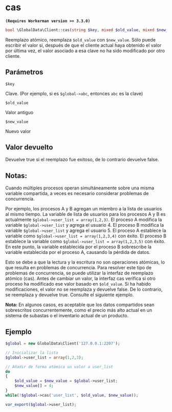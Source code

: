 # cas
**``` (Requires Workerman version >= 3.3.0) ```**
```php
bool \GlobalData\Client::cas(string $key, mixed $old_value, mixed $new_value)
```
Reemplazo atómico, reemplaza ```$old_value``` con ```$new_value```.
Sólo puede escribir el valor si, después de que el cliente actual haya obtenido el valor por última vez, el valor asociado a esa clave no ha sido modificado por otro cliente.

## Parámetros

 ``` $key ```

Clave. (Por ejemplo, si es ```$global->abc```, entonces ```abc``` es la clave)

 ``` $old_value ```

Valor antiguo

 ``` $new_value ```

Nuevo valor

## Valor devuelto
Devuelve true si el reemplazo fue exitoso, de lo contrario devuelve false.

## Notas:

Cuando múltiples procesos operan simultáneamente sobre una misma variable compartida, a veces es necesario considerar problemas de concurrencia.

Por ejemplo, los procesos A y B agregan un miembro a la lista de usuarios al mismo tiempo.
La variable de lista de usuarios para los procesos A y B es actualmente ```$global->user_list = array(1,2,3)```.
El proceso A modifica la variable ```$global->user_list``` y agrega el usuario 4.
El proceso B modifica la variable ```$global->user_list``` y agrega el usuario 5.
El proceso A establece la variable como ```$global->user_list = array(1,2,3,4)``` con éxito.
El proceso B establece la variable como ```$global->user_list = array(1,2,3,5)``` con éxito.
En este punto, la variable establecida por el proceso B sobrescribe la variable establecida por el proceso A, causando la pérdida de datos.

Esto se debe a que la lectura y la escritura no son operaciones atómicas, lo que resulta en problemas de concurrencia.
Para resolver este tipo de problemas de concurrencia, se puede utilizar la interfaz de reemplazo atómico (cas).
Antes de cambiar un valor, la interfaz cas verifica si otro proceso ha modificado ese valor basado en ```$old_value```.
Si ha habido modificaciones, el valor no se reemplaza y devuelve false. De lo contrario, se reemplaza y devuelve true.
Consulte el siguiente ejemplo.

**Nota:** 
En algunos casos, es aceptable que los datos compartidos sean sobrescritos concurrentemente, como el precio más alto actual en un sistema de subastas o el inventario actual de un producto.

## Ejemplo

```php
$global = new GlobalData\Client('127.0.0.1:2207');

// Inicializar la lista
$global->user_list = array(1,2,3);

// Añadir de forma atómica un valor a user_list
do
{
    $old_value = $new_value = $global->user_list;
    $new_value[] = 4;
}
while(!$global->cas('user_list', $old_value, $new_value));

var_export($global->user_list);
```
